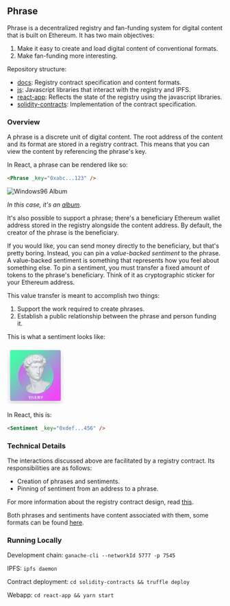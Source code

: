 ## Phrase

Phrase is a decentralized registry and fan-funding system for digital content that is built on Ethereum. It has two main objectives:

1. Make it easy to create and load digital content of conventional formats.
2. Make fan-funding more interesting.

Repository structure:

* [docs](docs): Registry contract specification and content formats.
* [js](js): Javascript libraries that interact with the registry and IPFS.
* [react-app](react-app): Reflects the state of the registry using the javascript libraries.
* [solidity-contracts](solidity-contracts): Implementation of the contract specification.

### Overview

A phrase is a discrete unit of digital content. The root address of the content and its format are stored in a registry contract. This means that you can view the content by referencing the phrase's key.

In React, a phrase can be rendered like so:
```html
<Phrase _key="0xabc...123" />
```

![Windows96 Album](docs/images/phrase.gif)

_In this case, it's an [album](https://windows96.bandcamp.com/album/enchanted-instrumentals-and-whispers)._

It's also possible to support a phrase; there's a beneficiary Ethereum wallet address stored in the registry alongside the content address. By default, the creator of the phrase is the beneficiary.

If you would like, you can send money directly to the beneficiary, but that's pretty boring. Instead, you can pin a _value-backed sentiment_ to the phrase. A value-backed sentiment is something that represents how you feel about something else. To pin a sentiment, you must transfer a fixed amount of tokens to the phrase's beneficiary. Think of it as cryptographic sticker for your Ethereum address.

This value transfer is meant to accomplish two things:

1. Support the work required to create phrases.
2. Establish a public relationship between the phrase and person funding it.

This is what a sentiment looks like:

![That's Vape](docs/images/sentiment.gif)

In React, this is:
```html
<Sentiment _key="0xdef...456" />
```

### Technical Details

The interactions discussed above are facilitated by a registry contract. Its responsibilities are as follows:

- Creation of phrases and sentiments.
- Pinning of sentiment from an address to a phrase.

For more information about the registry contract design, read [this](./docs/registry-contract-design.md).

Both phrases and sentiments have content associated with them, some formats can be found [here](./docs/content-formats.md).

### Running Locally

Development chain: `ganache-cli --networkId 5777 -p 7545`

IPFS: `ipfs daemon`

Contract deployment: `cd solidity-contracts && truffle deploy`

Webapp: `cd react-app && yarn start`
